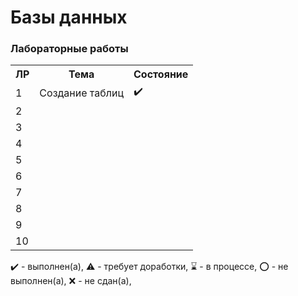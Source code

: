 # Базы данных

### Лабораторные работы

<table>
   <tr>
    <th>ЛР</th>
    <th>Тема</th>
     <th>Состояние</th>
   </tr>
   <tr>
    <td>1</td>
    <td>Создание таблиц</th>
    <td>✔️</th>
   </tr>
   <tr>
    <td>2</td>
    <td></th>
    <td></th>
   </tr>
   <tr>
    <td>3</td>
    <td></th>
    <td></th>
   </tr>
   <tr>
    <td>4</td>
    <td></th>
    <td></th>
   </tr>
   <tr>
    <td>5</td>
    <td></th>
    <td></th>
   </tr>
   <tr>
    <td>6</td>
    <td></th>
    <td></th>
   </tr>
   <tr>
    <td>7</td>
    <td></th>
    <td></th>
   </tr>
   <tr>
    <td>8</td>
    <td></th>
    <td></th>
   </tr>
   <tr>
    <td>9</td>
    <td></th>
    <td></th>
   </tr>
   <tr>
    <td>10</td>
    <td></th>
    <td></th>
   </tr>
</table>

✔️ - выполнен(а), ⚠️ - требует доработки, ⌛️ - в процессе, ⭕️ - не выполнен(а), ❌ - не сдан(а),  

